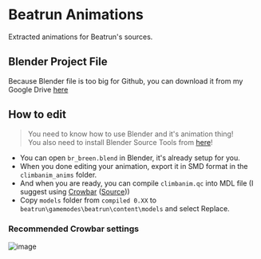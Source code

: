 # Beatrun Animations
Extracted animations for Beatrun's sources.

## Blender Project File
Because Blender file is too big for Github, you can download it from my Google Drive [here](https://drive.google.com/file/d/1FaBClEI0EC0tWlfQAFhVmvZNCt7iFRRY/view?usp=sharing)

## How to edit
> You need to know how to use Blender and it's animation thing!\
> You also need to install Blender Source Tools from [here](http://steamreview.org/BlenderSourceTools/)!

* You can open `br_breen.blend` in Blender, it's already setup for you.
* When you done editing your animation, export it in SMD format in the `climbanim_anims` folder.
* And when you are ready, you can compile `climbanim.qc` into MDL file (I suggest using [Crowbar](https://github.com/ZeqMacaw/Crowbar/releases/download/v0.74/Crowbar_2023-02-16_0.74.7z) ([Source](https://github.com/ZeqMacaw/Crowbar)))
* Copy `models` folder from `compiled 0.XX` to `beatrun\gamemodes\beatrun\content\models` and select Replace.

### Recommended Crowbar settings
![image](https://github.com/JonnyBro/beatrun-anims/assets/48434875/d3baa677-eb7f-403a-ad9d-bef6527785d3)
